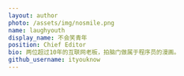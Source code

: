 ```yaml
---
layout: author
photo: /assets/img/nosmile.png
name: laughyouth
display_name: 不会笑青年
position: Chief Editor
bio: 两位超过10年的互联网老板，拍脑门做属于程序员的漫画。
github_username: ityouknow
---
```


